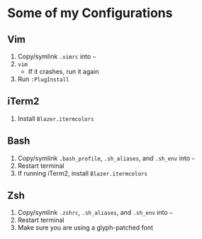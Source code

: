 # Some of my Configurations

## Vim

1. Copy/symlink `.vimrc` into `~`
2. `vim`
    - If it crashes, run it again
3. Run `:PlugInstall`

## iTerm2
1. Install `Blazer.itermcolors`

## Bash

1. Copy/symlink `.bash_profile`, `.sh_aliases`, and `.sh_env` into `~`
2. Restart terminal
3. If running iTerm2, install `Blazer.itermcolors`

## Zsh

1. Copy/symlink `.zshrc`, `.sh_aliases`, and `.sh_env` into `~`
2. Restart terminal
3. Make sure you are using a glyph-patched font
